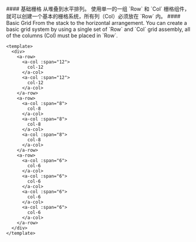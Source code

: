 <cn>
#### 基础栅格
从堆叠到水平排列。
使用单一的一组 `Row` 和 `Col` 栅格组件，就可以创建一个基本的栅格系统，所有列（Col）必须放在 `Row` 内。
</cn>

<us>
#### Basic Grid
From the stack to the horizontal arrangement.
You can create a basic grid system by using a single set of `Row` and `Col` grid assembly, all of the columns (Col) must be placed in `Row`.
</us>

```vue
<template>
  <div>
    <a-row>
      <a-col :span="12">
        col-12
      </a-col>
      <a-col :span="12">
        col-12
      </a-col>
    </a-row>
    <a-row>
      <a-col :span="8">
        col-8
      </a-col>
      <a-col :span="8">
        col-8
      </a-col>
      <a-col :span="8">
        col-8
      </a-col>
    </a-row>
    <a-row>
      <a-col :span="6">
        col-6
      </a-col>
      <a-col :span="6">
        col-6
      </a-col>
      <a-col :span="6">
        col-6
      </a-col>
      <a-col :span="6">
        col-6
      </a-col>
    </a-row>
  </div>
</template>
```

